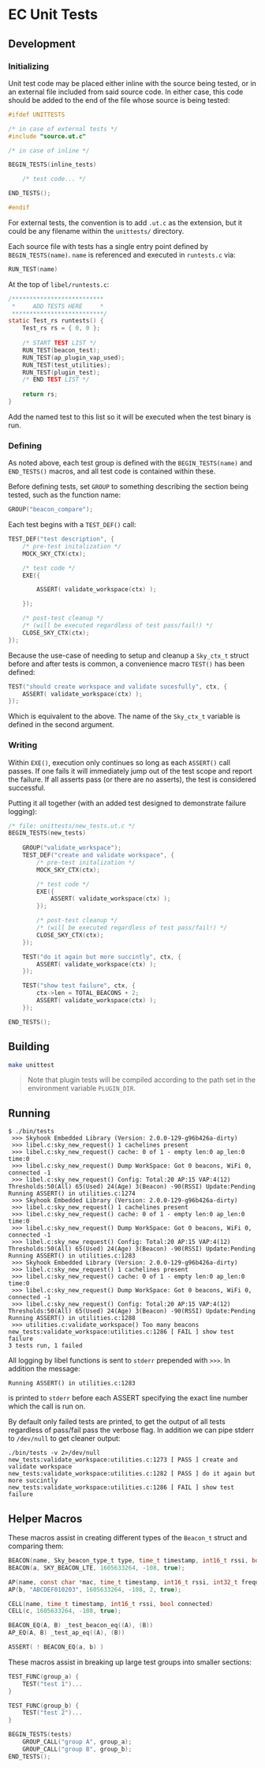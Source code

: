 # EC Unit Tests

## Development

### Initializing

Unit test code may be placed either inline with the source being tested, or in
an external file included from said source code. In either case, this code
should be added to the end of the file whose source is being tested:

```C
#ifdef UNITTESTS

/* in case of external tests */
#include "source.ut.c"

/* in case of inline */

BEGIN_TESTS(inline_tests)

    /* test code... */

END_TESTS();

#endif
```

For external tests, the convention is to add `.ut.c` as the extension, but it
could be any filename within the `unittests/` directory.

Each source file with tests has a single entry point defined by
`BEGIN_TESTS(name)`. `name` is referenced and executed in `runtests.c` via:
```C
RUN_TEST(name)
```

At the top of `libel/runtests.c`:
```C
/**************************       
 *     ADD TESTS HERE     *       
 **************************/      
static Test_rs runtests() {       
    Test_rs rs = { 0, 0 };        
                                  
    /* START TEST LIST */         
    RUN_TEST(beacon_test);        
    RUN_TEST(ap_plugin_vap_used); 
    RUN_TEST(test_utilities);     
    RUN_TEST(plugin_test);        
    /* END TEST LIST */           
                                  
    return rs;                    
}                                 
```

Add the named test to this list so it will be executed when the test binary is
run.

### Defining

As noted above, each test group is defined with the `BEGIN_TESTS(name)` and
`END_TESTS()` macros, and all test code is contained within these.

Before defining tests, set `GROUP` to something describing the section being
tested, such as the function name:
```C
GROUP("beacon_compare");
```

Each test begins with a `TEST_DEF()` call:
```C
TEST_DEF("test description", {
    /* pre-test initalization */
    MOCK_SKY_CTX(ctx);

    /* test code */
    EXE({

        ASSERT( validate_workspace(ctx) );

    });

    /* post-test cleanup */
    /* (will be executed regardless of test pass/fail!) */
    CLOSE_SKY_CTX(ctx);
});
```

Because the use-case of needing to setup and cleanup a `Sky_ctx_t` struct before
and after tests is common, a convenience macro `TEST()` has been defined:
```C
TEST("should create workspace and validate sucesfully", ctx, {
    ASSERT( validate_workspace(ctx) );
});
```

Which is equivalent to the above. The name of the `Sky_ctx_t` variable is
defined in the second argument.

### Writing

Within `EXE()`, execution only continues so long as each `ASSERT()` call passes.
If one fails it will immediately jump out of the test scope and report the
failure. If all asserts pass (or there are no asserts), the test is considered
successful.

Putting it all together (with an added test designed to demonstrate failure
logging):
```C
/* file: unittests/new_tests.ut.c */
BEGIN_TESTS(new_tests)
    
    GROUP("validate_workspace");
    TEST_DEF("create and validate workspace", {
        /* pre-test initalization */
        MOCK_SKY_CTX(ctx);

        /* test code */
        EXE({
            ASSERT( validate_workspace(ctx) );
        });

        /* post-test cleanup */
        /* (will be executed regardless of test pass/fail!) */
        CLOSE_SKY_CTX(ctx);
    });

    TEST("do it again but more succintly", ctx, {
        ASSERT( validate_workspace(ctx) );
    });

    TEST("show test failure", ctx, {
        ctx->len = TOTAL_BEACONS + 2;
        ASSERT( validate_workspace(ctx) );
    });

END_TESTS();
```

## Building
```Bash
make unittest
```

> Note that plugin tests will be compiled according to the path set in
the environment variable `PLUGIN_DIR`.

## Running
```
$ ./bin/tests
 >>> Skyhook Embedded Library (Version: 2.0.0-129-g96b426a-dirty)
 >>> libel.c:sky_new_request() 1 cachelines present
 >>> libel.c:sky_new_request() cache: 0 of 1 - empty len:0 ap_len:0 time:0
 >>> libel.c:sky_new_request() Dump WorkSpace: Got 0 beacons, WiFi 0, connected -1
 >>> libel.c:sky_new_request() Config: Total:20 AP:15 VAP:4(12) Thresholds:50(All) 65(Used) 24(Age) 3(Beacon) -90(RSSI) Update:Pending
Running ASSERT() in utilities.c:1274
 >>> Skyhook Embedded Library (Version: 2.0.0-129-g96b426a-dirty)
 >>> libel.c:sky_new_request() 1 cachelines present
 >>> libel.c:sky_new_request() cache: 0 of 1 - empty len:0 ap_len:0 time:0
 >>> libel.c:sky_new_request() Dump WorkSpace: Got 0 beacons, WiFi 0, connected -1
 >>> libel.c:sky_new_request() Config: Total:20 AP:15 VAP:4(12) Thresholds:50(All) 65(Used) 24(Age) 3(Beacon) -90(RSSI) Update:Pending
Running ASSERT() in utilities.c:1283
 >>> Skyhook Embedded Library (Version: 2.0.0-129-g96b426a-dirty)
 >>> libel.c:sky_new_request() 1 cachelines present
 >>> libel.c:sky_new_request() cache: 0 of 1 - empty len:0 ap_len:0 time:0
 >>> libel.c:sky_new_request() Dump WorkSpace: Got 0 beacons, WiFi 0, connected -1
 >>> libel.c:sky_new_request() Config: Total:20 AP:15 VAP:4(12) Thresholds:50(All) 65(Used) 24(Age) 3(Beacon) -90(RSSI) Update:Pending
Running ASSERT() in utilities.c:1288
 >>> utilities.c:validate_workspace() Too many beacons
new_tests:validate_workspace:utilities.c:1286 [ FAIL ] show test failure
3 tests run, 1 failed
```

All logging by libel functions is sent to `stderr` prepended with
`>>>`. In addition the message:
```
Running ASSERT() in utilities.c:1283
```
is printed to `stderr` before each ASSERT specifying the exact line number which
the call is run on.

By default only failed tests are printed, to get the output of all tests
regardless of pass/fail pass the verbose flag. In addition we can pipe stderr to
`/dev/null` to get cleaner output:
```
./bin/tests -v 2>/dev/null
new_tests:validate_workspace:utilities.c:1273 [ PASS ] create and validate workspace
new_tests:validate_workspace:utilities.c:1282 [ PASS ] do it again but more succintly
new_tests:validate_workspace:utilities.c:1286 [ FAIL ] show test failure
```

## Helper Macros

These macros assist in creating different types of the `Beacon_t` struct and
comparing them:

```C
BEACON(name, Sky_beacon_type_t type, time_t timestamp, int16_t rssi, bool connected)
BEACON(a, SKY_BEACON_LTE, 1605633264, -108, true);

AP(name, const char *mac, time_t timestamp, int16_t rssi, int32_t frequency, bool connected)
AP(b, "ABCDEF010203", 1605633264, -108, 2, true);

CELL(name, time_t timestamp, int16_t rssi, bool connected)
CELL(c, 1605633264, -108, true);

BEACON_EQ(A, B) _test_beacon_eq((A), (B))
AP_EQ(A, B) _test_ap_eq((A), (B))

ASSERT( ! BEACON_EQ(a, b) )
```

These macros assist in breaking up large test groups into smaller sections:
```C
TEST_FUNC(group_a) {
    TEST("test 1")...
}

TEST_FUNC(group_b) {
    TEST("test 2")...
}

BEGIN_TESTS(tests)
    GROUP_CALL("group A", group_a);
    GROUP_CALL("group B", group_b);
END_TESTS();
```
